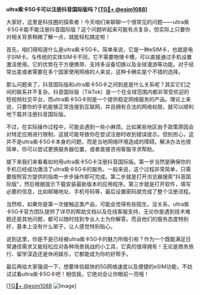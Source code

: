 **ultra紫卡5G卡可以注册抖音国际版吗？[[TG💪+ @esim1088](https://t.me/s/esim1088)]**

大家好，这里是科技圈的探索者！今天咱们来聊聊一个很常见的问题——ultra紫卡5G卡能不能注册抖音国际版？这个问题听起来可能有点复杂，但实际上只要你对相关背景稍微了解一点，就能轻松搞定啦！

首先，咱们得知道什么是ultra紫卡5G卡。简单来说，它是一种eSIM卡，也就是电子SIM卡。与传统的实体SIM卡不同，它不需要物理卡槽，可以直接通过手机设置激活使用。它的优势在于方便携带、支持多设备切换以及全球漫游等功能。对于经常出差或者需要在多个国家使用网络的人来说，这种卡确实是个不错的选择。

那么问题来了，抖音国际版和ultra紫卡5G卡之间到底是什么关系呢？其实它们之间的联系并不复杂。抖音国际版（TikTok）是一个在全球范围内都非常受欢迎的短视频社交平台，而ultra紫卡5G卡则是一个提供稳定网络服务的产品。理论上来说，只要你的手机能够正常连接到互联网，并且拥有合法的网络权限，就可以顺利地下载并注册抖音国际版。

不过，在实际操作过程中，可能会遇到一些小麻烦。比如某些地区由于政策原因会对特定应用进行限制，这就可能导致你在尝试注册时收到错误提示。但别担心，这并不是ultra紫卡5G卡本身的问题，而是当地网络环境造成的障碍。解决办法也很简单，你可以尝试更换服务器位置，或者直接咨询客服寻求帮助。

接下来我们来看看如何用ultra紫卡5G卡注册抖音国际版。第一步当然是确保你的手机已经成功激活了ultra紫卡5G卡的服务。一般来说，这个过程非常简单，只需要按照官方提供的指南一步步操作即可完成。第二步就是打开浏览器搜索“抖音国际版”，然后根据提示下载安装最新版本的应用程序。第三步就是打开软件，填写必要的信息，比如邮箱地址、手机号码等，最后设置密码就完成了整个注册流程。

当然啦，如果你是第一次接触这类产品，可能会觉得有些陌生。没关系，ultra紫卡5G卡官方团队提供了详尽的帮助文档以及在线客服支持，无论你是遇到技术难题还是其他问题，都可以随时找到专业人士为你解答。而且他们的服务态度特别好，基本上没有什么架子，让人感觉特别贴心。

说到这里，你是不是已经被ultra紫卡5G卡的魅力所吸引啦？作为一个既能满足日常通信需求又能轻松应对各种场景挑战的小工具，它真的值得拥有！无论是商务旅行、留学深造还是休闲娱乐，它都能成为你的好帮手。

最后再给大家强调一下，想要体验超快的5G网络速度以及便捷的eSIM功能，不妨试试看ultra紫卡5G卡吧！相信我，它绝对会让你眼前一亮哦！

[[TG💪+ @esim1088](https://t.me/s/esim1088) ![Image](https://i.postimg.cc/4NQfJmqS/Snipaste-2025-05-13-00-14-12.png)]